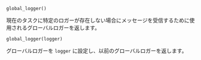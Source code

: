 ```
global_logger()
```

現在のタスクに特定のロガーが存在しない場合にメッセージを受信するために使用されるグローバルロガーを返します。

```
global_logger(logger)
```

グローバルロガーを `logger` に設定し、以前のグローバルロガーを返します。
